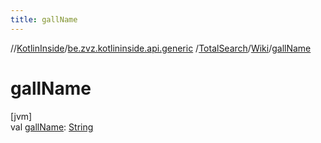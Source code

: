 ```yaml
---
title: gallName
---
```

//[KotlinInside](../../../../index.html)/[be.zvz.kotlininside.api.generic](../../index.html)
/[TotalSearch](../index.html)/[Wiki](index.html)/[gallName](gall-name.html)

# gallName

[jvm]\
val [gallName](gall-name.html): [String](https://kotlinlang.org/api/latest/jvm/stdlib/kotlin/-string/index.html)




